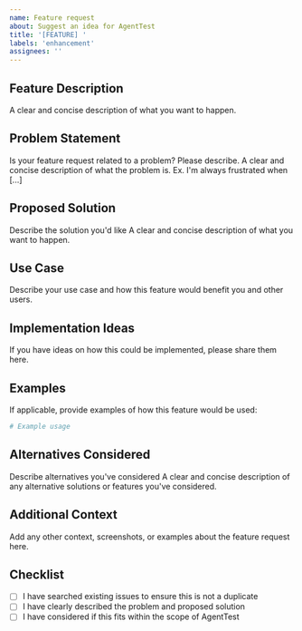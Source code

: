 ```yaml
---
name: Feature request
about: Suggest an idea for AgentTest
title: '[FEATURE] '
labels: 'enhancement'
assignees: ''
---
```


## Feature Description

A clear and concise description of what you want to happen.

## Problem Statement

Is your feature request related to a problem? Please describe.
A clear and concise description of what the problem is. Ex. I'm always frustrated when [...]

## Proposed Solution

Describe the solution you'd like
A clear and concise description of what you want to happen.

## Use Case

Describe your use case and how this feature would benefit you and other users.

## Implementation Ideas

If you have ideas on how this could be implemented, please share them here.

## Examples

If applicable, provide examples of how this feature would be used:

```python
# Example usage
```

## Alternatives Considered

Describe alternatives you've considered
A clear and concise description of any alternative solutions or features you've considered.

## Additional Context

Add any other context, screenshots, or examples about the feature request here.

## Checklist

- [ ] I have searched existing issues to ensure this is not a duplicate
- [ ] I have clearly described the problem and proposed solution
- [ ] I have considered if this fits within the scope of AgentTest
